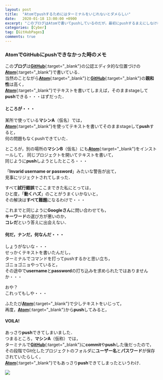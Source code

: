 ```yaml
---
layout: post
title:  "Atomでpushするためにはターミナルをいじれないとダメらしい"
date:   2020-01-18 13:00:00 +0900
excerpt: "このブログはAtomで書いてpushしているのだが，最初にpushするまえにしなければならなかったことは・・・"
categories: [Cyber]
tag: [GitHubPages]
comments: true
---
```

### AtomでGitHubにpushできなかった時のメモ

この**ブログ**は[**GitHub**][gh]{:target="_blank"}の公認エディタ的な位置づけの[**Atom**][am]{:target="_blank"}で書いている．  
当然のことながら[**Atom**][am]{:target="_blank"}と[**GitHub**][gh]{:target="_blank"}の**親和性**は高く，  
[**Atom**][am]{:target="_blank"}でテキストを書いてしまえば，そのままstageして**push**できる・・・はずだった．  

#### ところが・・・

某所で使っている**マシンA**（仮名）では，  
[**Atom**][am]{:target="_blank"}を使ってテキストを書いてそのままstageして**push**すると，  
何の問題もなくpushできていた．  

ところが，別の場所の**マシンB**（仮名）にも[**Atom**][am]{:target="_blank"}をインストールして，
同じプロジェクトを開いてテキストを書いて，  
同じように**push**しようとしたところ・・・  

「**Invarid username or password**」みたいな警告が出て，  
見事にリジェクトされてしまった．  

すべて**試行錯誤**でここまできた私にとっては，  
ひと度，「**動くハズ**」のことがうまくいかないと，  
その解決は**すべて難題**になるわけで・・・  

これまでと同じように**Googleさん**に問い合わせても，  
**キーワード**の選び方が悪いのか，  
**コレだ**という答えに出会えない．  

#### 何だ，ナンだ，何なんだ・・・  

しょうがないな・・・  
せっかくテキストを書いたんだし，  
ターミナルでコマンドを打ってpushするかと思い立ち，  
ゴニョゴニョやっていると，  
その途中で**username**と**password**の打ち込みを求められたではありませんか・・・

おや？  
これってもしや・・・  

ふたたび[**Atom**][am]{:target="_blank"}で少しテキストをいじって，  
再度，[**Atom**][am]{:target="_blank"}から**push**してみると，  

#### VOILA!

あっさり**push**できてしまいました．  
つまるところ，**マシンA**（仮称）では，  
ターミナルで[**GitHub**][gh]{:target="_blank"}に**commit**や**push**した後だったので，  
その段階でGit化したプロジェクトのフォルダに**ユーザー名**と**パスワード**が保存されていたらしく，  
[**Atom**][am]{:target="_blank"}でもあっさり**push**できてしまったというわけ．  

<a href="https://www.amazon.co.jp/GitHub%E5%AE%9F%E8%B7%B5%E5%85%A5%E9%96%80%E2%94%80%E2%94%80Pull-Request%E3%81%AB%E3%82%88%E3%82%8B%E9%96%8B%E7%99%BA%E3%81%AE%E5%A4%89%E9%9D%A9-WEB-PRESS-plus-ebook/dp/B07JLJSDMJ/ref=as_li_ss_il?__mk_ja_JP=%E3%82%AB%E3%82%BF%E3%82%AB%E3%83%8A&keywords=GitHub&qid=1577256598&sr=8-5&linkCode=li2&tag=palibera-22&linkId=4aec90359112a8a8ccb139c8ec9f87f5&language=ja_JP" target="_blank"><img border="0" src="//ws-fe.amazon-adsystem.com/widgets/q?_encoding=UTF8&ASIN=B07JLJSDMJ&Format=_SL160_&ID=AsinImage&MarketPlace=JP&ServiceVersion=20070822&WS=1&tag=palibera-22&language=ja_JP" ></a><img src="https://ir-jp.amazon-adsystem.com/e/ir?t=palibera-22&language=ja_JP&l=li2&o=9&a=B07JLJSDMJ" width="1" height="1" border="0" alt="" style="border:none !important; margin:0px !important;" />  

[am]: https://atom.io
[gh]: https://github.com

